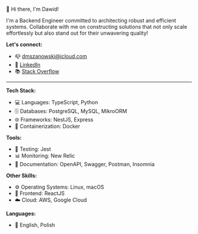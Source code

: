 👋 Hi there, I'm Dawid!

I'm a Backend Engineer committed to architecting robust and efficient systems. Collaborate with me on constructing solutions that not only scale effortlessly but also stand out for their unwavering quality!

**Let's connect:**
- 📪 dmszanowski@icloud.com
- 💼 [LinkedIn](https://www.linkedin.com/in/dawid-mszanowski)
- 📚 [Stack Overflow](https://stackoverflow.com/users/13273250/dawid-mszanowski)

<hr>

**Tech Stack:**
- 💻 Languages: TypeScript, Python
- 🗄 Databases: PostgreSQL, MySQL, MikroORM
- 🌐 Frameworks: NestJS, Express
- 🚢 Containerization: Docker

**Tools:**
- 🧪 Testing: Jest
- 📊 Monitoring: New Relic
- 📝 Documentation: OpenAPI, Swagger, Postman, Insomnia

**Other Skills:**
- ⚙️ Operating Systems: Linux, macOS
- 🌈 Frontend: ReactJS
- ☁️ Cloud: AWS, Google Cloud

**Languages:**
- 💬 English, Polish
